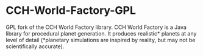 CCH-World-Factory-GPL
=====================

GPL fork of the CCH World Factory library. CCH World Factory is a Java library for procedural planet generation. It produces realistic* planets at any level of detail (*planetary simulations are inspired by reality, but may not be scientifically accurate). 
